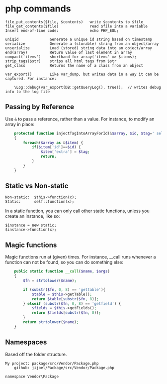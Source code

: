php commands
==============

    file_put_contents($file, $contents)   write $contents to $file
    file_get_contents($file)              read $file into a variable
    Insert end-of-line code:              echo PHP_EOL;

    uniqid              Generate a unique id string based on timestamp
    serialize           Generate a (storable) string from an object/array
    unserialize         Load (stored) string data into an object/array
    end(array)          Return value of last element in array
    compact('items')    shorthand for array('items' => $items);
    strip_tags($str)    strips all html tags from $str
    get_class           Returns the name of a class from an object
    
    var_export()        Like var_dump, but writes data in a way it can be captured. For instance:

        \Log::debug(var_export(DB::getQueryLog(), true));  // writes debug info to the log file


Passing by Reference
-------------------------
Use `&` to pass a reference, rather than a value. For instance, to modify an array in place:

``` php 
    protected function injectTagIntoArrayForId(&$array, $id, $tag=' selected="selected"')
    {
        foreach($array as &$item) {
            if($item['id']==$id) {
                $item['extra'] = $tag;
                return;
            }
        }
    }
```



Static vs Non-static
----------------------

    Non-static:  $this->function(x);
    Static:      self::function(x);

In a static function, you can only call other static functions, unless you create an instance, like so: 

    $instance = new static;
    $instance->function(x);



Magic functions
-----------------
Magic functions run at (given) times. For instance, __call runs whenever a function can not be found, so you can do something else:

``` php
    public static function __call($name, $args)
    {
        $fn = strtolower($name);

        if (substr($fn, 0, 8) == 'gettable'){
            $table = $this->getTable();
            return $table[substr($fn, 8)];
        } elseif (substr($fn, 0, 8) == 'getfield') {
            $fields = $this->getFields();
            return $fields[substr($fn, 8)];
        }
        return strtolower($name);
    }
```

    
Namespaces
------------

Based off the folder structure.

    My project: package/src/Vendor/Package.php
        github: jijoel/Package/src/Vendor/Package.php

    namespace Vendor\Package

